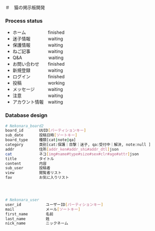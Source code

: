＃　猫の掲示板開発


### Process status
- ホーム　　　　　finished
- 迷子情報　　　　waiting   　　
- 保護情報　　　　waiting
- ねご記事　　　　waiting
- Q&A　　　　　　waiting
- お問い合わせ　　finished
- 新規登録　　　　waiting
- ログイン　　　　finished
- 投稿　　　　　　working
- メッセージ　　　waiting
- 注意　　　　　　waiting
- アカウント情報　waiting



### Database design

```bash
# Nekonara_board2
board_id       UUID[パーティションキー]
sub_date       投稿日時[ソートキー]
board_type     種類[cat|note|qa]
category       类别[cat:保護｜目撃｜迷子, qa:受付中｜解決, note:null ]
addr           住所[addr_ken#addr_shi#addr_dtl]json
cat            ネコ[img#name#type#size#sex#clr#age#attr]json
title          タイトル
content        内容
sub_user       投稿者
view           閲覧者リスト
fav            お気に入りリスト




# Nekonara_user
user_id           ユーザーID[パーティションキー]
mail              メール[ソートキー]
first_name        名前
last_name         姓
nick_name         ニックネーム
```